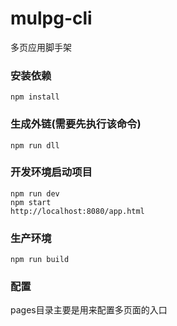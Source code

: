 # mulpg-cli
多页应用脚手架
### 安装依赖
```
npm install
```
### 生成外链(需要先执行该命令)
```
npm run dll
```
### 开发环境启动项目
```
npm run dev 
npm start
http://localhost:8080/app.html
```
### 生产环境
```
npm run build
```
### 配置
pages目录主要是用来配置多页面的入口
